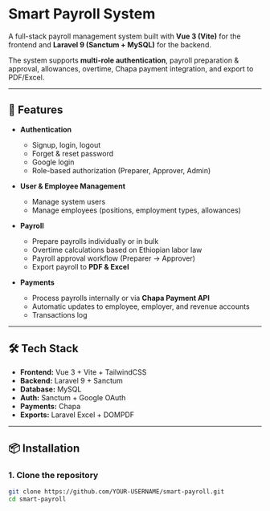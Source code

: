 # Smart Payroll System

A full-stack payroll management system built with **Vue 3 (Vite)** for the frontend and **Laravel 9 (Sanctum + MySQL)** for the backend.

The system supports **multi-role authentication**, payroll preparation & approval, allowances, overtime, Chapa payment integration, and export to PDF/Excel.

---

## 🚀 Features

- **Authentication**

  - Signup, login, logout
  - Forget & reset password
  - Google login
  - Role-based authorization (Preparer, Approver, Admin)

- **User & Employee Management**

  - Manage system users
  - Manage employees (positions, employment types, allowances)

- **Payroll**

  - Prepare payrolls individually or in bulk
  - Overtime calculations based on Ethiopian labor law
  - Payroll approval workflow (Preparer → Approver)
  - Export payroll to **PDF & Excel**

- **Payments**
  - Process payrolls internally or via **Chapa Payment API**
  - Automatic updates to employee, employer, and revenue accounts
  - Transactions log

---

## 🛠 Tech Stack

- **Frontend:** Vue 3 + Vite + TailwindCSS
- **Backend:** Laravel 9 + Sanctum
- **Database:** MySQL
- **Auth:** Sanctum + Google OAuth
- **Payments:** Chapa
- **Exports:** Laravel Excel + DOMPDF

---

## 📦 Installation

### 1. Clone the repository

```bash
git clone https://github.com/YOUR-USERNAME/smart-payroll.git
cd smart-payroll
```
